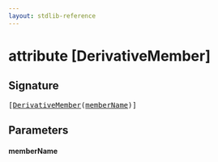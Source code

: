 ```yaml
---
layout: stdlib-reference
---
```


# attribute [DerivativeMember]

## Signature

<pre>
[<a href="derivativemember-0a">DerivativeMember</a>(<a href="derivativemember-0a#decl-memberName" class="code_param">memberName</a>)]
</pre>

## Parameters

####  <a id="decl-memberName"></a>memberName

